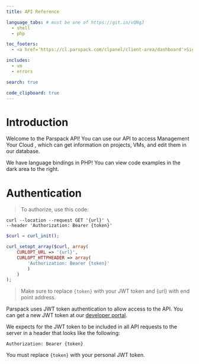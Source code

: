```yaml
---
title: API Reference

language_tabs: # must be one of https://git.io/vQNgJ
  - shell
  - php

toc_footers:
  - <a href='https://cl.parspack.com/clpanel/client-area/dashboard'>Sign Up for a JWT token</a>

includes:
  - vm
  - errors

search: true

code_clipboard: true
---
```


# Introduction

Welcome to the Parspack API! You can use our API to access Management Your Cloud , which can get information on projects, VMs, and edit them in our database.

We have language bindings in PHP! You can view code examples in the dark area to the right.

# Authentication

> To authorize, use this code:


```shell
curl --location --request GET '{url}' \
--header 'Authorization: Bearer {token}'
```

```php
$curl = curl_init();

curl_setopt_array($curl, array(
    CURLOPT_URL => '{url}',
    CURLOPT_HTTPHEADER => array(
        'Authorization: Bearer {token}'
        )
    )
);
```

> Make sure to replace `{token}` with your JWT token and {url} with end point address.

Parspack uses JWT token authentication to allow access to the API. You can get a new JWT token at our [developer portal](https://cl.parspack.com/clients/cloud3/servers).

We expects for the JWT token to be included in all API requests to the server in a header that looks like the following:

`Authorization: Bearer {token}`

<aside class="notice">
You must replace <code>{token}</code> with your personal JWT token.
</aside>



